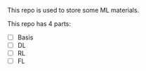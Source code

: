 This repo is used to store some ML materials.

This repo has 4 parts:

- [ ] Basis
- [ ] DL
- [ ] RL
- [ ] FL
